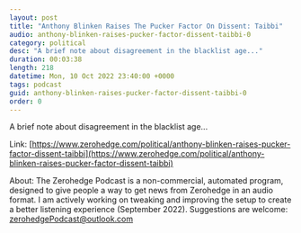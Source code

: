 ```yaml
---
layout: post
title: "Anthony Blinken Raises The Pucker Factor On Dissent: Taibbi"
audio: anthony-blinken-raises-pucker-factor-dissent-taibbi-0
category: political
desc: "A brief note about disagreement in the blacklist age..."
duration: 00:03:38
length: 218
datetime: Mon, 10 Oct 2022 23:40:00 +0000
tags: podcast
guid: anthony-blinken-raises-pucker-factor-dissent-taibbi-0
order: 0
---
```

A brief note about disagreement in the blacklist age...

Link: [https://www.zerohedge.com/political/anthony-blinken-raises-pucker-factor-dissent-taibbi](https://www.zerohedge.com/political/anthony-blinken-raises-pucker-factor-dissent-taibbi)

About: The Zerohedge Podcast is a non-commercial, automated program, designed to give people a way to get news from Zerohedge in an audio format.  I am actively working on tweaking and improving the setup to create a better listening experience (September 2022).  Suggestions are welcome: [zerohedgePodcast@outlook.com](mailto:zerohedgePodcast@outlook.com)